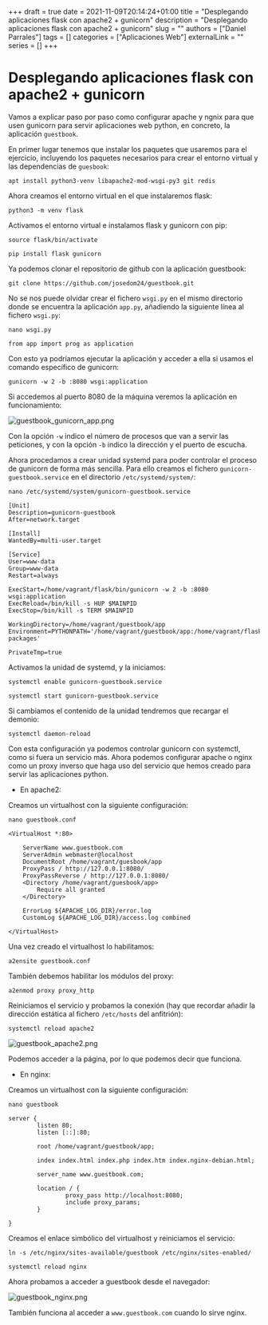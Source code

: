 +++ 
draft = true
date = 2021-11-09T20:14:24+01:00
title = "Desplegando aplicaciones flask con apache2 + gunicorn"
description = "Desplegando aplicaciones flask con apache2 + gunicorn"
slug = ""
authors = ["Daniel Parrales"]
tags = []
categories = ["Aplicaciones Web"]
externalLink = ""
series = []
+++

# Desplegando aplicaciones flask con apache2 + gunicorn

Vamos a explicar paso por paso como configurar apache y ngnix para que usen gunicorn para servir aplicaciones web python, en concreto, la aplicación `guestbook`.

En primer lugar tenemos que instalar los paquetes que usaremos para el ejercicio, incluyendo los paquetes necesarios para crear el entorno virtual y las dependencias de `guesbook`:

```
apt install python3-venv libapache2-mod-wsgi-py3 git redis
```

Ahora creamos el entorno virtual en el que instalaremos flask:

```
python3 -m venv flask
```

Activamos el entorno virtual e instalamos flask y gunicorn con pip:

```
source flask/bin/activate

pip install flask gunicorn
```

Ya podemos clonar el repositorio de github con la aplicación guestbook:

```
git clone https://github.com/josedom24/guestbook.git
```

No se nos puede olvidar crear el fichero `wsgi.py` en el mismo directorio donde se encuentra la aplicación `app.py`, añadiendo la siguiente línea al fichero `wsgi.py`:

```
nano wsgi.py

from app import prog as application
```

Con esto ya podríamos ejecutar la aplicación y acceder a ella si usamos el comando específico de gunicorn:

```
gunicorn -w 2 -b :8080 wsgi:application
```

Si accedemos al puerto 8080 de la máquina veremos la aplicación en funcionamiento:

![guestbook_gunicorn_app.png](/images/flask_apache2_gunicorn/guestbook_gunicorn_app.png)

Con la opción `-w` indico el número de procesos que van a servir las peticiones, y con la opción `-b` indico la dirección y el puerto de escucha.

Ahora procedamos a crear unidad systemd para poder controlar el proceso de gunicorn de forma más sencilla. Para ello creamos el fichero `gunicorn-guestbook.service` en el directorio `/etc/systemd/system/`:

```
nano /etc/systemd/system/gunicorn-guestbook.service

[Unit]
Description=gunicorn-guestbook
After=network.target

[Install]
WantedBy=multi-user.target

[Service]
User=www-data
Group=www-data
Restart=always

ExecStart=/home/vagrant/flask/bin/gunicorn -w 2 -b :8080 wsgi:application
ExecReload=/bin/kill -s HUP $MAINPID
ExecStop=/bin/kill -s TERM $MAINPID

WorkingDirectory=/home/vagrant/guestbook/app
Environment=PYTHONPATH='/home/vagrant/guestbook/app:/home/vagrant/flask/lib/python3.9/site-packages'

PrivateTmp=true
```

Activamos la unidad de systemd, y la iniciamos:

```
systemctl enable gunicorn-guestbook.service

systemctl start gunicorn-guestbook.service
```

Si cambiamos el contenido de la unidad tendremos que recargar el demonio:

```
systemctl daemon-reload
```

Con esta configuración ya podemos controlar gunicorn con systemctl, como si fuera un servicio más. Ahora podemos configurar apache o nginx como un proxy inverso que haga uso del servicio que hemos creado para servir las aplicaciones python.

* En apache2:

Creamos un virtualhost con la siguiente configuración:

```
nano guestbook.conf

<VirtualHost *:80>

	ServerName www.guestbook.com
	ServerAdmin webmaster@localhost
	DocumentRoot /home/vagrant/guesbook/app
	ProxyPass / http://127.0.0.1:8080/
	ProxyPassReverse / http://127.0.0.1:8080/
	<Directory /home/vagrant/guesbook/app>
		Require all granted
	</Directory>

	ErrorLog ${APACHE_LOG_DIR}/error.log
	CustomLog ${APACHE_LOG_DIR}/access.log combined

</VirtualHost>
```

Una vez creado el virtualhost lo habilitamos:

```
a2ensite guestbook.conf
```

También debemos habilitar los módulos del proxy:

```
a2enmod proxy proxy_http
```

Reiniciamos el servicio y probamos la conexión (hay que recordar añadir la dirección estática al fichero `/etc/hosts` del anfitrión):

```
systemctl reload apache2
```

![guestbook_apache2.png](/images/flask_apache2_gunicorn/guestbook_apache2.png)

Podemos acceder a la página, por lo que podemos decir que funciona.


* En nginx:

Creamos un virtualhost con la siguiente configuración:

```
nano guestbook

server {
        listen 80;
        listen [::]:80;

        root /home/vagrant/guestbook/app;

        index index.html index.php index.htm index.nginx-debian.html;

        server_name www.guestbook.com;

        location / {
                proxy_pass http://localhost:8080;
                include proxy_params;
        }

}
```

Creamos el enlace simbólico del virtualhost y reiniciamos el servicio:

```
ln -s /etc/nginx/sites-available/guestbook /etc/nginx/sites-enabled/

systemctl reload nginx
```

Ahora probamos a acceder a guestbook desde el navegador:

![guestbook_nginx.png](/images/flask_apache2_gunicorn/guestbook_nginx.png)

También funciona al acceder a `www.guestbook.com` cuando lo sirve nginx.
